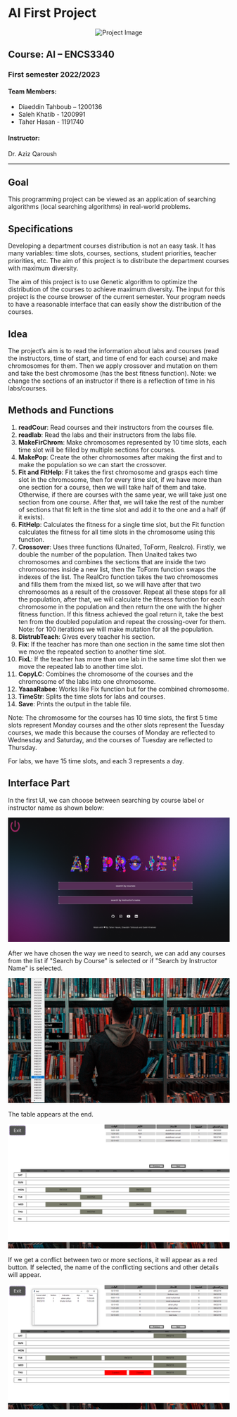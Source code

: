 # AI First Project

<div style="text-align:center;"><img src="dm/Aspose.Words.5a48beaf-f0c8-44a8-a99c-0972bb35b50e.001.png" alt="Project Image" /></div>

## Course: AI – ENCS3340
### First semester 2022/2023

#### Team Members:
- Diaeddin Tahboub – 1200136
- Saleh Khatib - 1200991
- Taher Hasan - 1191740

#### Instructor:
Dr. Aziz Qaroush

---

## Goal
This programming project can be viewed as an application of searching algorithms (local searching algorithms) in real-world problems.

## Specifications
Developing a department courses distribution is not an easy task. It has many variables: time slots, courses, sections, student priorities, teacher priorities, etc. The aim of this project is to distribute the department courses with maximum diversity.

The aim of this project is to use Genetic algorithm to optimize the distribution of the courses to achieve maximum diversity. The input for this project is the course browser of the current semester. Your program needs to have a reasonable interface that can easily show the distribution of the courses.

## Idea
The project’s aim is to read the information about labs and courses (read the instructors, time of start, and time of end for each course) and make chromosomes for them. Then we apply crossover and mutation on them and take the best chromosome (has the best fitness function). Note: we change the sections of an instructor if there is a reflection of time in his labs/courses.

## Methods and Functions
1. **readCour**: Read courses and their instructors from the courses file.
2. **readlab**: Read the labs and their instructors from the labs file.
3. **MakeFirChrom**: Make chromosomes represented by 10 time slots, each time slot will be filled by multiple sections for courses.
4. **MakePop**: Create the other chromosomes after making the first and to make the population so we can start the crossover.
5. **Fit and FitHelp**: Fit takes the first chromosome and grasps each time slot in the chromosome, then for every time slot, if we have more than one section for a course, then we will take half of them and take. Otherwise, if there are courses with the same year, we will take just one section from one course. After that, we will take the rest of the number of sections that fit left in the time slot and add it to the one and a half (if it exists).
6. **FitHelp**: Calculates the fitness for a single time slot, but the Fit function calculates the fitness for all time slots in the chromosome using this function.
7. **Crossover**: Uses three functions (Unaited, ToForm, Realcro). Firstly, we double the number of the population. Then Unaited takes two chromosomes and combines the sections that are inside the two chromosomes inside a new list, then the ToForm function swaps the indexes of the list. The RealCro function takes the two chromosomes and fills them from the mixed list, so we will have after that two chromosomes as a result of the crossover. Repeat all these steps for all the population, after that, we will calculate the fitness function for each chromosome in the population and then return the one with the higher fitness function. If this fitness achieved the goal return it, take the best ten from the doubled population and repeat the crossing-over for them. Note: for 100 iterations we will make mutation for all the population.
8. **DistrubTeach**: Gives every teacher his section.
9. **Fix**: If the teacher has more than one section in the same time slot then we move the repeated section to another time slot.
10. **FixL**: If the teacher has more than one lab in the same time slot then we move the repeated lab to another time slot.
11. **CopyLC**: Combines the chromosome of the courses and the chromosome of the labs into one chromosome.
12. **YaaaaRabee**: Works like Fix function but for the combined chromosome.
13. **TimeStr**: Splits the time slots for labs and courses.
14. **Save**: Prints the output in the table file.

Note: The chromosome for the courses has 10 time slots, the first 5 time slots represent Monday courses and the other slots represent the Tuesday courses, we made this because the courses of Monday are reflected to Wednesday and Saturday, and the courses of Tuesday are reflected to Thursday.

For labs, we have 15 time slots, and each 3 represents a day.

## Interface Part

In the first UI, we can choose between searching by course label or instructor name as shown below:

![UI1](dm/Aspose.Words.5a48beaf-f0c8-44a8-a99c-0972bb35b50e.002.png)

After we have chosen the way we need to search, we can add any courses from the list if "Search by Course" is selected or if "Search by Instructor Name" is selected.

![UI2](dm/Aspose.Words.5a48beaf-f0c8-44a8-a99c-0972bb35b50e.003.png)

The table appears at the end.

![UI3](dm/Aspose.Words.5a48beaf-f0c8-44a8-a99c-0972bb35b50e.004.png.png)

If we get a conflict between two or more sections, it will appear as a red button. If selected, the name of the conflicting sections and other details will appear.

![UI4](dm/Aspose.Words.5a48beaf-f0c8-44a8-a99c-0972bb35b50e.005.png)
